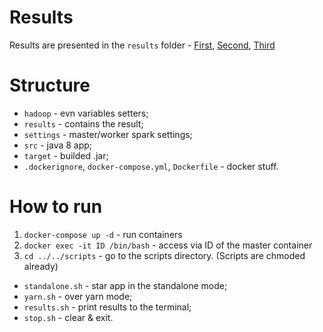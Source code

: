 # Results
Results are presented in the `results` folder - [First](results/first.md), [Second](results/second.md), [Third](results/third.md)
# Structure
- `hadoop` - evn variables setters;
- `results` - contains the result;
- `settings` - master/worker spark settings;
- `src` - java 8 app;
- `target` - builded .jar;
- `.dockerignore`, `docker-compose.yml`, `Dockerfile` - docker stuff.

# How to run

1. `docker-compose up -d` - run containers
2. `docker exec -it ID /bin/bash` - access via ID of the master container
3. `cd ../../scripts` - go to the scripts directory. (Scripts are chmoded already)
- `standalone.sh` - star app in the standalone mode;
- `yarn.sh` - over yarn mode;
- `results.sh` - print results to the terminal;
- `stop.sh` - clear & exit.